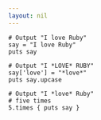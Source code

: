 ```yaml
---
layout: nil
---
```


    # Output "I love Ruby"
    say = "I love Ruby"
    puts say
     
    # Output "I *LOVE* RUBY"
    say['love'] = "*love*"
    puts say.upcase
     
    # Output "I *love* Ruby"
    # five times
    5.times { puts say }

